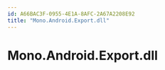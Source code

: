 ```yaml
---
id: A66BAC3F-0955-4E1A-8AFC-2A67A2208E92
title: "Mono.Android.Export.dll"
---
```


# Mono.Android.Export.dll
